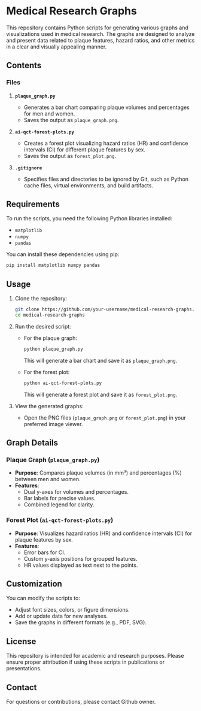# Medical Research Graphs

This repository contains Python scripts for generating various graphs and visualizations used in medical research. The graphs are designed to analyze and present data related to plaque features, hazard ratios, and other metrics in a clear and visually appealing manner.

## Contents

### Files
1. **`plaque_graph.py`**
   - Generates a bar chart comparing plaque volumes and percentages for men and women.
   - Saves the output as `plaque_graph.png`.

2. **`ai-qct-forest-plots.py`**
   - Creates a forest plot visualizing hazard ratios (HR) and confidence intervals (CI) for different plaque features by sex.
   - Saves the output as `forest_plot.png`.

3. **`.gitignore`**
   - Specifies files and directories to be ignored by Git, such as Python cache files, virtual environments, and build artifacts.

## Requirements

To run the scripts, you need the following Python libraries installed:
- `matplotlib`
- `numpy`
- `pandas`

You can install these dependencies using pip:

```bash
pip install matplotlib numpy pandas
```

## Usage

1. Clone the repository:
   ```bash
   git clone https://github.com/your-username/medical-research-graphs.git
   cd medical-research-graphs
   ```

2. Run the desired script:
   - For the plaque graph:
     ```bash
     python plaque_graph.py
     ```
     This will generate a bar chart and save it as `plaque_graph.png`.

   - For the forest plot:
     ```bash
     python ai-qct-forest-plots.py
     ```
     This will generate a forest plot and save it as `forest_plot.png`.

3. View the generated graphs:
   - Open the PNG files (`plaque_graph.png` or `forest_plot.png`) in your preferred image viewer.

## Graph Details

### Plaque Graph (`plaque_graph.py`)
- **Purpose**: Compares plaque volumes (in mm³) and percentages (%) between men and women.
- **Features**:
  - Dual y-axes for volumes and percentages.
  - Bar labels for precise values.
  - Combined legend for clarity.

### Forest Plot (`ai-qct-forest-plots.py`)
- **Purpose**: Visualizes hazard ratios (HR) and confidence intervals (CI) for plaque features by sex.
- **Features**:
  - Error bars for CI.
  - Custom y-axis positions for grouped features.
  - HR values displayed as text next to the points.

## Customization

You can modify the scripts to:
- Adjust font sizes, colors, or figure dimensions.
- Add or update data for new analyses.
- Save the graphs in different formats (e.g., PDF, SVG).

## License

This repository is intended for academic and research purposes. Please ensure proper attribution if using these scripts in publications or presentations.

## Contact

For questions or contributions, please contact Github owner.